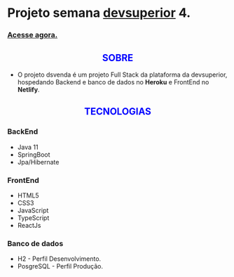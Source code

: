 # Projeto semana <a href="https://devsuperior.com.br/" target="_blank">devsuperior</a> 4.

<h3><a href="https://dsvendas-aleff.netlify.app/" target="_blank">Acesse agora.</a></h3>




<h2 style="color: Blue" align="center">SOBRE</h2>


- O projeto dsvenda é um projeto Full Stack da plataforma da devsuperior, hospedando Backend e banco de dados no **Heroku** e FrontEnd no **Netlify**.

<h2 style="color: Blue" align="center">TECNOLOGIAS</h2>

### BackEnd
- Java 11
- SpringBoot
- Jpa/Hibernate

### FrontEnd
- HTML5
- CSS3
- JavaScript
- TypeScript
- ReactJs

### Banco de dados
- H2 - Perfil Desenvolvimento.
- PosgreSQL - Perfil Produção.


